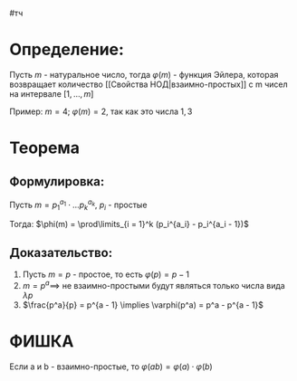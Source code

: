 #тч 
# Определение:
Пусть $m$ - натуральное число, тогда $\varphi(m)$ - функция Эйлера, которая возвращает количество [[Свойства НОД|взаимно-простых]] с m чисел на интервале $[1, \dots, m]$

Пример: $m = 4; \ \varphi (m) = 2,$ так как это числа $1, 3$
# Теорема
## Формулировка:
Пусть $m = p_1^{a_1} \cdot \dots p_k^{a_k}, \ p_i$ - простые

Тогда: $\phi(m) = \prod\limits_{i = 1}^k (p_i^{a_i} - p_i^{a_i - 1})$
## Доказательство:
1. Пусть $m = p$ - простое, то есть $\varphi(p) = p - 1$
2. $m = p^a \implies$ не взаимно-простыми будут являться только числа вида $\lambda p$
3. $\frac{p^a}{p} = p^{a - 1} \implies \varphi(p^a) = p^a - p^{a - 1}$
# ФИШКА
Если a и b - взаимно-простые, то $\varphi(ab) = \varphi(a) \cdot \varphi(b)$